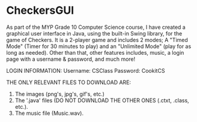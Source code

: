 # CheckersGUI
As part of the MYP Grade 10 Computer Science course, I have created a graphical user interface in Java, 
using the built-in Swing library, for the game of Checkers. It is a 2-player game and includes 2 modes; A "Timed Mode" 
(Timer for 30 minutes to play) and an "Unlimited Mode" (play for as long as needed). Other than that, other features includes,
music, a login page with a username & password, and much more!

LOGIN INFORMATION:
Username: CSClass
Password: CookitCS

THE ONLY RELEVANT FILES TO DOWNLOAD ARE: 
1. The images (png's, jpg's, gif's, etc.)
2. The '.java' files (DO NOT DOWNLOAD THE OTHER ONES (.ctxt, .class, etc.).
3. The music file (Music.wav).

